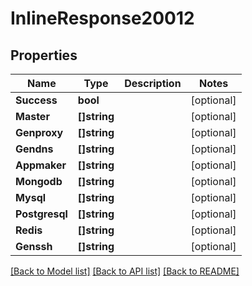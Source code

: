 # InlineResponse20012

## Properties

Name | Type | Description | Notes
------------ | ------------- | ------------- | -------------
**Success** | **bool** |  | [optional] 
**Master** | **[]string** |  | [optional] 
**Genproxy** | **[]string** |  | [optional] 
**Gendns** | **[]string** |  | [optional] 
**Appmaker** | **[]string** |  | [optional] 
**Mongodb** | **[]string** |  | [optional] 
**Mysql** | **[]string** |  | [optional] 
**Postgresql** | **[]string** |  | [optional] 
**Redis** | **[]string** |  | [optional] 
**Genssh** | **[]string** |  | [optional] 

[[Back to Model list]](../README.md#documentation-for-models) [[Back to API list]](../README.md#documentation-for-api-endpoints) [[Back to README]](../README.md)


